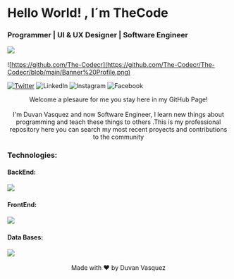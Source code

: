 <h1 align = "left" > Hello World! ,  I´m  TheCode </h1 > 
<h3 align = "left" > Programmer | UI & UX Designer |   Software Engineer </h3 > 

![](https://komarev.com/ghpvc/?username=The-Codecr&style=flat-square)

![https://github.com/The-Codecr](https://github.com/The-Codecr/The-Codecr/blob/main/Banner%20Profile.png)

[![Twitter](https://img.shields.io/badge/Twitter-%231DA1F2.svg?style=for-the-badge&logo=Twitter&logoColor=white)](https://twitter.com/dvlcode])
![LinkedIn](https://img.shields.io/badge/linkedin-%230077B5.svg?style=for-the-badge&logo=linkedin&logoColor=white)
![Instagram](https://img.shields.io/badge/Instagram-%23E4405F.svg?style=for-the-badge&logo=Instagram&logoColor=white)
![Facebook](https://img.shields.io/badge/Facebook-%231877F2.svg?style=for-the-badge&logo=Facebook&logoColor=white)

<p align ="center">
Welcome a plesaure for me you stay here in my GitHub Page! <br><br> 
I'm Duvan Vasquez and now Software Engineer,  I learn new things about programming and teach these things to others .This is my professional repository here you can search my most recent proyects and contributions to the community
</p>

### Technologies:

<h4>BackEnd:</h4>
<p align="left">
  <a href="https://skillicons.dev">
    <img src="https://skillicons.dev/icons?i=py,dotnet,cs,js,git,github,postman,)" />
  </a>
</p>

<h4>FrontEnd:</h4>
<p align="left">
  <a href="https://skillicons.dev">
    <img src="https://skillicons.dev/icons?i=html,css,sass,react,)" />
  </a>
</p>

<h4>Data Bases:</h4>
<p align="left">
  <a href="https://skillicons.dev">
    <img src="https://skillicons.dev/icons?i=mongodb,sql,)" />
  </a>
</p>



 <p align="center">
 Made with ❤ by  Duvan Vasquez 
</p>
